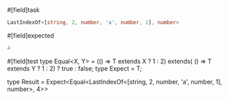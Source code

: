 #[field]task
```ts
LastIndexOf<[string, 2, number, 'a', number, 1], number>
```

#[field]expected
```ts
4
```

#[field]test
type Equal<X, Y> = (<T>() => T extends X ? 1 : 2) extends(
    <T>() => T extends Y ? 1 : 2) ? true : false;
type Expect<T extends true> = T;

type Result = Expect<Equal<LastIndexOf<[string, 2, number, 'a', number, 1], number>, 4>>